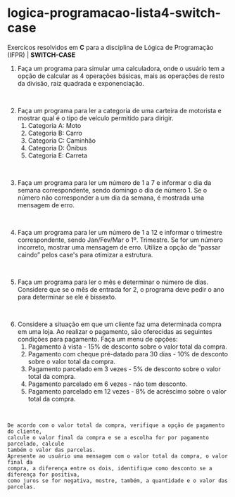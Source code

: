 # logica-programacao-lista4-switch-case
Exercícos resolvidos em **C** para a disciplina de Lógica de Programação (IFPR) | **SWITCH-CASE**

1. Faça um programa para simular uma calculadora, onde o usuário tem a opção de calcular as 4 operações básicas, mais as operações de resto da divisão, raiz quadrada e exponenciação.
<br>

2. Faça um programa para ler a categoria de uma carteira de motorista e mostrar qual é o tipo de veículo permitido para dirigir.
     <ol>
        <li> Categoria A: Moto
        <li> Categoria B: Carro
        <li> Categoria C: Caminhão
        <li> Categoria D: Ônibus
        <li> Categoria E: Carreta
     </ol>
  <br>
  
3. Faça um programa para ler um número de 1 a 7 e informar o dia da semana correspondente, sendo domingo o dia de número 1. Se o número não corresponder a um dia da semana, é mostrada uma mensagem de erro.
<br>

4. Faça um programa para ler um número de 1 a 12 e informar o trimestre correspondente, sendo Jan/Fev/Mar o 1º. Trimestre. Se for um número incorreto, mostrar uma mensagem de erro. Utilize a opção de “passar caindo” pelos case's para otimizar a estrutura. 
<br>

5. Faça um programa para ler o mês e determinar o número de dias. Considere que se o mês de entrada for 2, o programa deve pedir o ano para determinar se ele é bissexto.
<br>

6. Considere a situação em que um cliente faz uma determinada compra em uma loja. Ao realizar o pagamento, são oferecidas as seguintes condições para pagamento. Faça um menu de opções:
    <ol>
          <li> Pagamento à vista - 15% de desconto sobre o valor total da compra.
          <li> Pagamento com cheque pré-datado para 30 dias - 10% de desconto sobre o valor total da compra.
          <li> Pagamento parcelado em 3 vezes - 5% de desconto sobre o valor total da compra.
          <li> Pagamento parcelado em 6 vezes - não tem desconto.
          <li> Pagamento parcelado em 12 vezes - 8% de acréscimo sobre o valor total da compra.
    </ol>
  <br>
  
```
De acordo com o valor total da compra, verifique a opção de pagamento do cliente,
calcule o valor final da compra e se a escolha for por pagamento parcelado, calcule
também o valor das parcelas.
Apresente ao usuário uma mensagem com o valor total da compra, o valor final da
compra, a diferença entre os dois, identifique como desconto se a diferença for positiva,
como juros se for negativa, mostre, também, a quantidade e o valor das parcelas.
``` 
